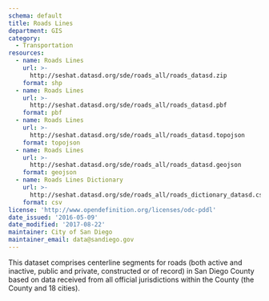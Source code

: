 ```yaml
---
schema: default
title: Roads Lines
department: GIS
category:
  - Transportation
resources:
  - name: Roads Lines
    url: >-
      http://seshat.datasd.org/sde/roads_all/roads_datasd.zip
    format: shp
  - name: Roads Lines
    url: >-
      http://seshat.datasd.org/sde/roads_all/roads_datasd.pbf
    format: pbf
  - name: Roads Lines
    url: >-
      http://seshat.datasd.org/sde/roads_all/roads_datasd.topojson
    format: topojson
  - name: Roads Lines
    url: >-
      http://seshat.datasd.org/sde/roads_all/roads_datasd.geojson
    format: geojson
  - name: Roads Lines Dictionary
    url: >-
      http://seshat.datasd.org/sde/roads_all/roads_dictionary_datasd.csv
    format: csv
license: 'http://www.opendefinition.org/licenses/odc-pddl'
date_issued: '2016-05-09'
date_modified: '2017-08-22'
maintainer: City of San Diego
maintainer_email: data@sandiego.gov
---
```

This dataset comprises centerline segments for roads (both active and
inactive, public and private, constructed or of record) in San Diego
County based on data received from all official jurisdictions within the
County (the County and 18 cities).

